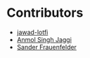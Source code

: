 # Contributors

- [jawad-lotfi](j.lotfi@aui.ma)
- [Anmol Singh Jaggi](https://github.com/Anmol-Singh-Jaggi)
- [Sander Frauenfelder](https://github.com/sfrauenfelder)
